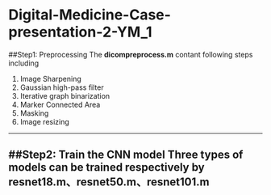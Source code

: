 # Digital-Medicine-Case-presentation-2-YM_1
##Step1: Preprocessing
The **dicompreprocess.m** contant following steps including
1. Image Sharpening
2. Gaussian high-pass filter
3. Iterative graph binarization
4. Marker Connected Area
5. Masking
6. Image resizing
---
##Step2: Train the CNN model
Three types of models can be trained respectively by **resnet18.m、resnet50.m、resnet101.m**
---

